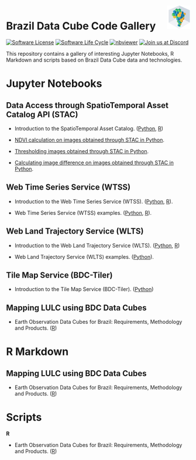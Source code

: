 <img src="./img/logo-bdc.png" align="right" width="64" />

# Brazil Data Cube Code Gallery


<!-- badges: start -->

[![Software License](https://img.shields.io/badge/license-MIT-green)](https://github.com/brazil-data-cube/code-gallery/blob/master/LICENSE)
[![Software Life Cycle](https://img.shields.io/badge/lifecycle-maturing-blue.svg)](https://www.tidyverse.org/lifecycle/#maturing)
[![nbviewer](https://raw.githubusercontent.com/jupyter/design/master/logos/Badges/nbviewer_badge.svg)](https://nbviewer.jupyter.org/github/brazil-data-cube/code-gallery/blob/master/table-of-contents.ipynb)
[![Join us at Discord](https://img.shields.io/discord/689541907621085198?logo=discord&logoColor=ffffff&color=7389D8)](https://discord.com/channels/689541907621085198#)

<!-- badges: end -->

This repository contains a gallery of interesting Jupyter Notebooks, R Markdown and scripts based on Brazil Data Cube data and technologies.


# Jupyter Notebooks


## Data Access through SpatioTemporal Asset Catalog API (STAC)

- Introduction to the SpatioTemporal Asset Catalog. ([Python](https://github.com/brazil-data-cube/code-gallery/blob/master/jupyter/Python/stac/stac-introduction.ipynb), [R](https://github.com/brazil-data-cube/code-gallery/blob/master/jupyter/R/stac/stac-introduction.ipynb))

- [NDVI calculation on images obtained through STAC in Python](https://github.com/brazil-data-cube/code-gallery/blob/master/jupyter/Python/stac/stac-ndvi-calculation.ipynb).

- [Thresholding images obtained through STAC in Python](https://github.com/brazil-data-cube/code-gallery/blob/master/jupyter/Python/stac/stac-image-threshold.ipynb).

- [Calculating image difference on images obtained through STAC in Python](https://github.com/brazil-data-cube/code-gallery/blob/master/jupyter/Python/stac/stac-image-difference.ipynb).

## Web Time Series Service (WTSS)

- Introduction to the Web Time Series Service (WTSS). ([Python](https://github.com/brazil-data-cube/code-gallery/blob/master/jupyter/Python/wtss/wtss-introduction.ipynb), [R](https://github.com/brazil-data-cube/code-gallery/blob/master/jupyter/R/wtss/wtss-introduction.ipynb)).

- Web Time Series Service (WTSS) examples. ([Python](https://github.com/brazil-data-cube/code-gallery/blob/master/jupyter/Python/wtss/wtss-examples.ipynb), [R](https://github.com/brazil-data-cube/code-gallery/blob/master/jupyter/R/wtss/wtss-examples.ipynb)).

## Web Land Trajectory Service (WLTS)

- Introduction to the Web Land Trajectory Service (WLTS). ([Python](https://github.com/brazil-data-cube/code-gallery/blob/master/jupyter/Python/wlts/wlts-introduction.ipynb), [R](https://github.com/brazil-data-cube/code-gallery/blob/master/jupyter/R/wlts/wlts-introduction.ipynb))

- Web Land Trajectory Service (WLTS) examples. ([Python](https://github.com/brazil-data-cube/code-gallery/blob/master/jupyter/Python/wlts/wlts-examples.ipynb)).

## Tile Map Service (BDC-Tiler)

- Introduction to the Tile Map Service (BDC-Tiler). ([Python](https://github.com/brazil-data-cube/code-gallery/blob/master/jupyter/Python/tiler/bdc-tiler_introduction.ipynb))

## Mapping LULC using BDC Data Cubes

- Earth Observation Data Cubes for Brazil: Requirements, Methodology and Products. ([R](https://github.com/brazil-data-cube/code-gallery/tree/master/jupyter/R/bdc-article))

# R Markdown

## Mapping LULC using BDC Data Cubes

- Earth Observation Data Cubes for Brazil: Requirements, Methodology and Products. ([R](https://github.com/brazil-data-cube/code-gallery/tree/master/rmarkdown/R/bdc-article))

# Scripts

**R**

- Earth Observation Data Cubes for Brazil: Requirements, Methodology and Products. ([R](https://github.com/brazil-data-cube/code-gallery/tree/master/scripts/R/bdc-article))
